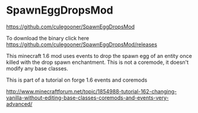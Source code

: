 SpawnEggDropsMod
================

https://github.com/culegooner/SpawnEggDropsMod

To download the binary click here https://github.com/culegooner/SpawnEggDropsMod/releases

This minecraft 1.6 mod uses events to drop the spawn egg of an entity once killed with the drop spawn enchantment.
This is not a coremode, it doesn't modify any base classes. 

This is part of a tutorial on forge 1.6 events and coremods

http://www.minecraftforum.net/topic/1854988-tutorial-162-changing-vanilla-without-editing-base-classes-coremods-and-events-very-advanced/
